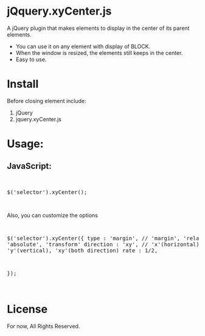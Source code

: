 <html>

<head></head>

<body>

<h1>jQquery.xyCenter.js</h1>
<p>A jQuery plugin that makes elements to display in the center of its parent elements.</p>
<ul>
    <li>You can use it on any element with display of BLOCK.</li>
    <li>When the window is resized, the elements still keeps in the center.</li>
    <li>Easy to use.</li>
</ul>


<h1>Install</h1>
<p>Before closing element include:</p>
<ol>
    <li>jQuery</li>
    <li>jquery.xyCenter.js</li>
</ol>

<h1>Usage:</h1>
<h2>JavaScript:</h2>
<pre>
    
$('selector').xyCenter();
    
</pre>
<p>Also, you can customize the options</p>
<pre>
    
$('selector').xyCenter({
    type      : 'margin',  // 'margin', 'relative', 'absolute', 'transform'
    direction : 'xy',      // 'x'(horizontal), 'y'(vertical), 'xy'(both direction)
    rate      : 1/2,

});
    
    
</pre>


<h1>License</h1>
<p>For now, All Rights Reserved.</p>

</body>

</html>


